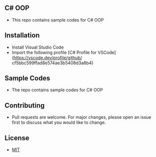## C# OOP
- This repo contains sample codes for C# OOP

## Installation
- Install Visual Studio Code
- Import the following profile [C# Profile for VSCode](https://vscode.dev/profile/github/
cf5bbc599ffad8e574ae3b5408d3a8b4)

## Sample Codes
- The repo contains sample codes for C# OOP

## Contributing
- Pull requests are welcome. For major changes, please open an issue first to discuss what you would like to change.

## License
- [MIT](https://choosealicense.com/licenses/mit/)
```
